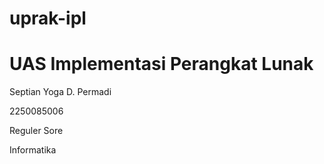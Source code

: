 # uprak-ipl

# UAS Implementasi Perangkat Lunak

Septian Yoga D. Permadi

2250085006

Reguler Sore

Informatika